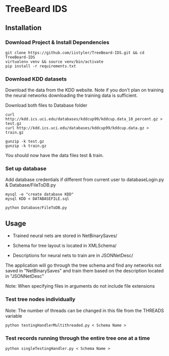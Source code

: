 # TreeBeard IDS

## Installation  
### Download Project & Install Dependencies
```
git clone https://github.com/iistyler/TreeBeard-IDS.git && cd TreeBeard-IDS  
virtualenv venv && source venv/bin/activate  
pip install -r requirements.txt 
```
  
### Download KDD datasets
Download the data from the KDD website. Note if you don't plan on training the neural networks downloading the training data is sufficient.

Download both files to Database folder

```
curl http://kdd.ics.uci.edu/databases/kddcup99/kddcup.data_10_percent.gz > test.gz 
curl http://kdd.ics.uci.edu/databases/kddcup99/kddcup.data.gz > train.gz

gunzip -k test.gz
gunzip -k train.gz
```

You should now have the data files test & train.

### Set up database
Add database credentials if different from current user to databaseLogin.py & Database/FileToDB.py

```
mysql -e "create database KDD"
mysql KDD < DATABASEFILE.sql

python Database/FileToDB.py
```

## Usage

- Trained neural nets are stored in NetBinarySaves/

- Schema for tree layout is located in XMLSchema/

- Descriptions for neural nets to train are in JSONNetDesc/

The application will go through the tree schema and find any networks not saved in "NetBinarySaves" and train them based on the description located in "JSONNetDesc"

Note: When specifying files in arguments do not include file extensions

### Test tree nodes individually
Note: The number of threads can be changed in this file from the THREADS variable

```
python testingHandlerMultithreaded.py < Schema Name >
```

### Test records running through the entire tree one at a time
```
python singleTestingHandler.py < Schema Name >
```
